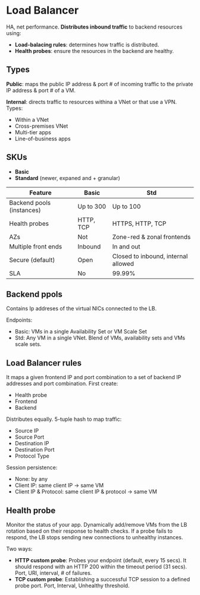 # Load Balancer
HA, net performance. **Distributes inbound traffic** to backend resources using:
- **Load-balacing rules**: determines how traffic is distributed.
- **Health probes**: ensure the resources in the backend are healthy.

## Types
**Public**: maps the public IP address & port # of incoming traffic to the private IP address & port # of a VM.


**Internal**: directs traffic to resources withina a VNet or that use a VPN.
Types:
- Within a VNet
- Cross-premises VNet
- Multi-tier apps
- Line-of-business apps

## SKUs
- **Basic**
- **Standard** (newer, expaned and + granular)

| Feature | Basic | Std |
| ------- | ----- | --- |
| Backend pools (instances) | Up to 300 | Up to 100 |
| Health probes | HTTP, TCP | HTTPS, HTTP, TCP |
| AZs | Not | Zone-red & zonal frontends |
| Multiple front ends | Inbound | In and out |
| Secure (default) | Open | Closed to inbound, internal allowed |
| SLA | No | 99.99% |

## Backend ppols
Contains Ip addreses of the virtual NICs connected to the LB. 

Endpoints:
- Basic: VMs in a single Availability Set or VM Scale Set
- Std: Any VM in a single VNet. Blend of VMs, availability sets and VMs scale sets.

## Load Balancer rules
It maps a given frontend IP and port combination to a set of backend IP addresses and port
combination. First create:
- Health probe
- Frontend
- Backend

Distributes equally. 5-tuple hash to map traffic:
- Source IP
- Source Port
- Destination IP
- Destination Port
- Protocol Type

Session persistence:
- None: by any
- Client IP: same client IP -> same VM
- Client IP & Protocol: same client IP & protocol -> same VM

## Health probe
Monitor the status of your app. Dynamically add/remove VMs from the LB rotation based on their response to
health checks. If a probe fails to respond, the LB stops sending new connections to unhealthy instances.

Two ways:
- **HTTP custom probe**: Probes your endpoint (default, every 15 secs). It should respond with an HTTP 200
within the timeout period (31 secs). Port, URI, interval, # of failures.
- **TCP custom probe**: Establishing a successful TCP session to a defined probe port. Port, Interval, Unhealthy
threshold.